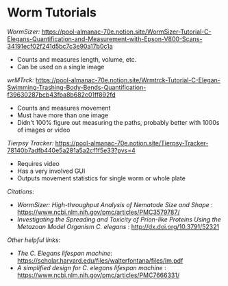 # Worm Tutorials

*WormSizer:* https://pool-almanac-70e.notion.site/WormSizer-Tutorial-C-Elegans-Quantification-and-Measurement-with-Epson-V800-Scans-34191ecf02f241d5bc7c3e90a17b0c1a
- Counts and measures length, volume, etc.
- Can be used on a single image

*wrMTrck:* https://pool-almanac-70e.notion.site/Wrmtrck-Tutorial-C-Elegan-Swimming-Trashing-Body-Bends-Quantification-f39630287bcb43fba8b682c01ff892fd
- Counts and measures movement
- Must have more than one image
- Didn't 100% figure out measuring the paths, probably better with 1000s of images or video

*Tierpsy Tracker:* https://pool-almanac-70e.notion.site/Tierpsy-Tracker-78140b7adfb440e5a281a5a2cf1f5e33?pvs=4
- Requires video
- Has a very involved GUI
- Outputs movement statistics for single worm or whole plate

*Citations*:
- *WormSizer: High-throughput Analysis of Nematode Size and Shape* : https://www.ncbi.nlm.nih.gov/pmc/articles/PMC3579787/
- *Investigating the Spreading and Toxicity of Prion-like Proteins Using the Metazoan Model Organism C. elegans* : http://dx.doi.org/10.3791/52321

*Other helpful links*:
- *The C. Elegans lifespan machine*: https://scholar.harvard.edu/files/walterfontana/files/lm.pdf
- *A simplified design for C. elegans lifespan machine* : https://www.ncbi.nlm.nih.gov/pmc/articles/PMC7666331/


